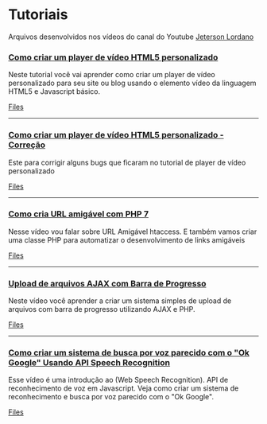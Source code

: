<h1>Tutoriais</h1>
<p>Arquivos desenvolvidos nos vídeos do canal do Youtube <a href="https://www.youtube.com/jetersonlordano">Jeterson Lordano</a></p>

<h3><a href="https://www.youtube.com/watch?v=mUW3IqpAtH0">Como criar um player de vídeo HTML5 personalizado</a></h3>
<p>Neste tutorial você vai aprender como criar um player de vídeo personalizado para seu site ou blog usando o elemento vídeo da linguagem HTML5 e Javascript básico.</p>
<a href="https://github.com/jetersonlordano/tutoriais/tree/master/Player">Files</a><hr>

<h3><a href="https://youtu.be/IWq4dHPaqpo">Como criar um player de vídeo HTML5 personalizado - Correção</a></h3>
<p>Este para corrigir alguns bugs que ficaram no tutorial de player de vídeo personalizado</p>
<a href="https://github.com/jetersonlordano/tutoriais/tree/master/Player-correcao">Files</a><hr>

<h3><a href="https://youtu.be/l8vpNxag2W8">Como cria URL amigável com PHP 7</a></h3>
<p>Nesse vídeo vou falar sobre URL Amigável htaccess. E também vamos criar uma classe PHP para automatizar o desenvolvimento de links amigáveis</p>
<a href="https://github.com/jetersonlordano/tutoriais/tree/master/url-amigavel">Files</a><hr>

<h3><a href="https://youtu.be/PTPvVjzjpAk">Upload de arquivos AJAX com Barra de Progresso</a></h3>
<p>Neste vídeo você aprender a criar um sistema simples de upload de arquivos com barra de progresso utilizando AJAX e PHP.</p>
<a href="https://github.com/jetersonlordano/tutoriais/tree/master/upload-ajax-com-barra-de-progresso">Files</a><hr>

<h3><a href="https://youtu.be/RftpTIBQbkU">Como criar um sistema de busca por voz parecido com o "Ok Google" Usando API Speech Recognition</a></h3>
<p>Esse vídeo é uma introdução ao (Web Speech Recognition).  API de reconhecimento de voz em Javascript. Veja como criar um sistema de reconhecimento e busca por voz parecido com o "Ok Google".</p>
<a href="https://github.com/jetersonlordano/tutoriais/tree/master/intro-speech-recognition">Files</a>
